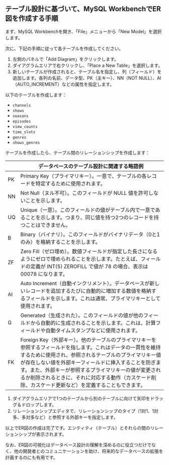 ## テーブル設計に基づいて、MySQL WorkbenchでER図を作成する手順

まず、MySQL Workbenchを開き、「File」メニューから「New Model」を選択します。

次に、下記の手順に従って各テーブルを作成してください。

1. 左側のパネルで「Add Diagram」をクリックします。
2. ダイアグラムエリアで右クリックし、「Place a New Table」を選択します。
3. 新しいテーブルが作成されると、テーブル名を指定し、列（フィールド）を追加します。各列の名前、データ型、PK（主キー）、NN（NOT NULL）、AI（AUTO_INCREMENT）などの属性を指定します。

以下のテーブルを作成します：

- `channels`
- `shows`
- `seasons`
- `episodes`
- `view_counts`
- `time_slots`
- `genres`
- `shows_genres`

テーブルを作成したら、テーブル間のリレーションシップを作成します：

||データベースのテーブル設計に関連する略語例|
|-|-|
| PK | Primary Key（プライマリキー）。一意で、テーブルの各レコードを特定するために使用されます。|
| NN | Not Null（ヌル不可）。このフィールドが NULL 値を許可しないことを示します。|
| UQ | Unique（一意）。このフィールドの値がテーブル内で一意であることを示します。つまり、同じ値を持つ2つのレコードを持つことはできません。|
| B | Binary（バイナリ）。このフィールドがバイナリデータ（0と1のみ）を格納することを示します。|
| ZF | Zero Fill（ゼロ埋め）。数値フィールドが指定した長さになるようにゼロで埋められることを示します。たとえば、フィールドの定義が INT(5) ZEROFILL で値が 78 の場合、表示は 00078 になります。|
| AI | Auto Increment（自動インクリメント）。データベースが新しいレコードを追加するたびに自動的に増加する数値を格納するフィールドを示します。これは通常、プライマリキーとして使用されます。|
| G | Generated（生成された）。このフィールドの値が他のフィールドから自動的に生成されることを示します。これは、計算フィールドや自動タイムスタンプなどに使用されます。|
| FK | Foreign Key（外部キー）。他のテーブルのプライマリキーを参照するフィールドを指します。これはデータの一貫性を維持するために使用され、参照されるテーブルのプライマリキー値が存在しない値を外部キーフィールドに挿入することを防ぎます。また、外部キーが参照するプライマリキーの値が変更されるか削除されるときに、それに対応する動作（カスケード削除、カスケード更新など）を定義することもできます。|

1. ダイアグラムエリアで1つのテーブルから別のテーブルに向けて矢印をドラッグ＆ドロップします。
2. リレーションシップエディタで、リレーションシップのタイプ（1対1、1対多、多対多など）と参照する外部キーを指定します。

以上でER図の作成は完了です。エンティティ（テーブル）とそれらの間のリレーションシップが表示されます。

なお、ER図の可視化はデータベース設計の理解を深めるのに役立つだけでなく、他の開発者とのコミュニケーションを助け、将来的なデータベースの拡張を計画するのにも有用です。
